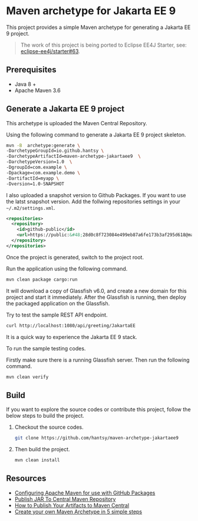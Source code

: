 # Maven archetype for Jakarta EE 9

This project provides a simple Maven archetype for generating a Jakarta EE 9 project.

> The work of this project is being ported to Eclipse EE4J Starter, see: [eclipse-ee4j/starter#63](https://github.com/eclipse-ee4j/starter/pull/63).

## Prerequisites

* Java 8 +
* Apache Maven 3.6

## Generate a Jakarta EE 9 project

This archetype is uploaded the Maven Central Repository.

Using the following command to generate a Jakarta EE 9 project skeleton.

```bash
mvn -B  archetype:generate \
-DarchetypeGroupId=io.github.hantsy \
-DarchetypeArtifactId=maven-archetype-jakartaee9  \
-DarchetypeVersion=1.0  \
-DgroupId=com.example \
-Dpackage=com.example.demo \
-DartifactId=myapp \
-Dversion=1.0-SNAPSHOT 
```
I also uploaded a snapshot version to Github Packages. If you want to use the latst snapshot version. Add the follwing repositories settings in your `~/.m2/settings.xml`. 

```xml
<repositories>
  <repository>
    <id>github-public</id>
    <url>https://public:&#48;28d0c8f723084e499eb87a6fe173b3af295d618@maven.pkg.github.com/hantsy/*</url>
  </repository>
</repositories>
```

Once the project is generated, switch to the project root.

Run the application using the following command.

```bash
mvn clean package cargo:run
```
It will download a copy of Glassfish v6.0, and create a new domain for this project and start it immediately. After the Glassfish is running, then deploy the packaged  application on the Glassfish.

Try to test the sample REST API endpoint.

```bash
curl http://localhost:1080/api/greeting/JakartaEE
```

It is a quick way to experience the Jakarta EE 9 stack.

To run the sample testing codes. 

Firstly make sure there is a running Glassfish server. Then run the following command.

```bash
mvn clean verify 
```



## Build

If you want to explore the source codes or contribute this project, follow the below steps to build the project.

1. Checkout the source codes.

   ```bash
   git clone https://github.com/hantsy/maven-archetype-jakartaee9
   ```

2. Then build the project.

   ```bash
   mvn clean install
   ```

## Resources

* [Configuring Apache Maven for use with GitHub Packages](https://docs.github.com/en/packages/guides/configuring-apache-maven-for-use-with-github-packages#installing-a-package)
* [Publish JAR To Central Maven Repository](http://tutorials.jenkov.com/maven/publish-to-central-maven-repository.html)
* [How to Publish Your Artifacts to Maven Central](https://dzone.com/articles/publish-your-artifacts-to-maven-central)
* [Create your own Maven Archetype in 5 simple steps](https://rieckpil.de/create-your-own-maven-archetype-in-5-simple-steps/)

